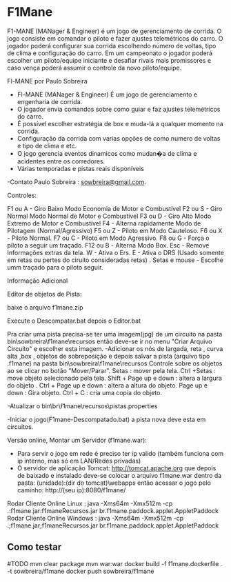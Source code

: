 # F1Mane

F1-MANE (MANager & Engineer) é um jogo de gerenciamento de corrida. O jogo consiste em comandar o piloto e fazer ajustes telemétricos do carro. O jogador poderá configurar sua corrida escolhendo número de voltas, tipo de clima e configuração do carro. Em um campeonato o jogador poderá escolher um piloto/equipe iniciante e desafiar rivais mais promissores  e caso vença poderá assumir o controle da novo piloto/equipe.

Fl-MANE por Paulo Sobreira
- Fl-MANE (MANager & Engineer) É um jogo de gerenciamento e engenharia de corrida.
- O jogador envia comandos sobre como guiar e faz ajustes telemétricos do carro.
- É possível escolher estratégia de box e muda-lá a qualquer momento na corrida.
- Configuração da corrida com varias opções de como numero de voltas e tipo de clima e etc.
- O jogo gerencia eventos dinamicos como mudan�a de clima e acidentes entre os corredores.
- Várias temporadas e pistas reais disponíveis

-Contato Paulo Sobreira : sowbreira@gmail.com.

Controles:

F1 ou A - Giro Baixo Modo Economia de Motor e Combustível
F2 ou S - Giro Normal Modo Normal de Motor e Combustível
F3 ou D - Giro Alto Modo Extremo de Motor e Combustível
F4 - Alterna rapidamente Modo de Pilotagem (Normal/Agressivo)
F5 ou Z - Piloto em Modo Cauteloso.
F6 ou X - Piloto Normal.
F7 ou C - Piloto em Modo Agressivo.
F8 ou G - Força o piloto a seguir um traçado.
F12 ou B - Alterna Modo Box.
Esc - Remove Informações extras da tela.
W - Ativa o Ers.
E - Ativa o DRS (Usado somente em retas ou pertes do ciruito consideradas retas) .
Setas e mouse - Escolhe umm traçado para o piloto seguir.

Informação Adicional

Editor de objetos de Pista:

baixe o arquivo f1mane.zip

Execute o Descompatar.bat depois o Editor.bat

Pra criar uma pista precisa-se ter uma imagem(jpg) de um circuito na
pasta bin\sowbreira\f1mane\recursos então deve-se ir no menu "Criar Arquivo
Circuito" e escolher esta imagem.
-Adicionar os nós de largada, reta , curva alta ,box , objetos de sobreposição
e depois salvar a pista (arquivo tipo .f1mane) na pasta bin\sowbreira\f1mane\recursos
Controle sobre os objetos ao se clicar no botão "Mover/Parar".
Setas : mover pela tela.
Ctrl +Setas :  move objeto selecionado pela tela.
Shift + Page up e down : altera a  largura do objeto .
Ctrl + Page up e down : altera a  altura do objeto.
Page up e down : Gira objeto.
Ctrl + C :  cria uma copia do objeto.

-Atualizar o bin\br\f1mane\recursos\pistas.properties

-Iniciar o jogo(F1mane-Descompatado.bat) a pista nova deve esta em circuitos.

Versão online, Montar um Servidor (f1mane.war):
- Para servir o jogo em rede é preciso ter ip valido (também funciona com ip interno,
  mas só em LAN/Redes privadas)
- O servidor de aplicação Tomcat:
  http://tomcat.apache.org que depois de baixado e instalado
  deve-se colocar o arquivo f1mane.war dentro da pasta:
  (unidade):\(dir do tomcat)\webapps então acessar o jogo pelo caminho:
  http://(seu ip):8080/f1mane/

Rodar Cliente Online Linux :
java -Xms64m -Xmx512m -cp .:f1mane.jar:f1maneRecursos.jar br.f1mane.paddock.applet.AppletPaddock
Rodar Cliente Online Windows :
java -Xms64m -Xmx512m -cp .;f1mane.jar;f1maneRecursos.jar br.f1mane.paddock.applet.AppletPaddock


## Como testar

#TODO
mvn clear package
mvn war:war
docker build -f f1mane.dockerfile . -t sowbreira/f1mane
docker push sowbreira/f1mane